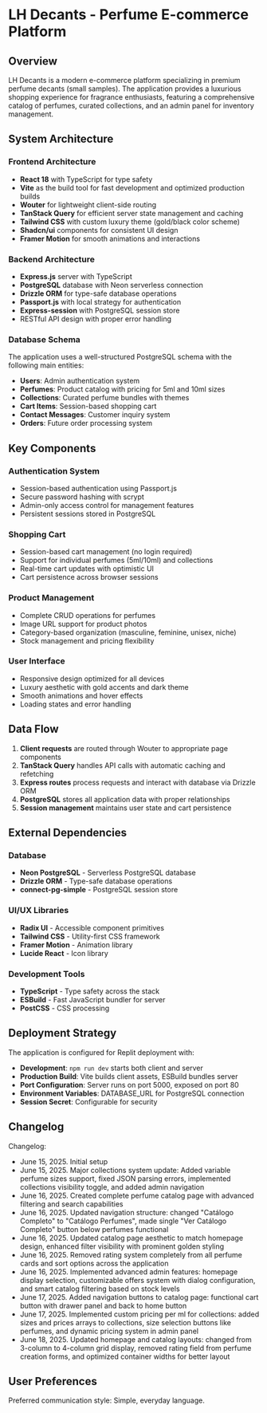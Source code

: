 # LH Decants - Perfume E-commerce Platform

## Overview

LH Decants is a modern e-commerce platform specializing in premium perfume decants (small samples). The application provides a luxurious shopping experience for fragrance enthusiasts, featuring a comprehensive catalog of perfumes, curated collections, and an admin panel for inventory management.

## System Architecture

### Frontend Architecture
- **React 18** with TypeScript for type safety
- **Vite** as the build tool for fast development and optimized production builds
- **Wouter** for lightweight client-side routing
- **TanStack Query** for efficient server state management and caching
- **Tailwind CSS** with custom luxury theme (gold/black color scheme)
- **Shadcn/ui** components for consistent UI design
- **Framer Motion** for smooth animations and interactions

### Backend Architecture
- **Express.js** server with TypeScript
- **PostgreSQL** database with Neon serverless connection
- **Drizzle ORM** for type-safe database operations
- **Passport.js** with local strategy for authentication
- **Express-session** with PostgreSQL session store
- RESTful API design with proper error handling

### Database Schema
The application uses a well-structured PostgreSQL schema with the following main entities:
- **Users**: Admin authentication system
- **Perfumes**: Product catalog with pricing for 5ml and 10ml sizes
- **Collections**: Curated perfume bundles with themes
- **Cart Items**: Session-based shopping cart
- **Contact Messages**: Customer inquiry system
- **Orders**: Future order processing system

## Key Components

### Authentication System
- Session-based authentication using Passport.js
- Secure password hashing with scrypt
- Admin-only access control for management features
- Persistent sessions stored in PostgreSQL

### Shopping Cart
- Session-based cart management (no login required)
- Support for individual perfumes (5ml/10ml) and collections
- Real-time cart updates with optimistic UI
- Cart persistence across browser sessions

### Product Management
- Complete CRUD operations for perfumes
- Image URL support for product photos
- Category-based organization (masculine, feminine, unisex, niche)
- Stock management and pricing flexibility

### User Interface
- Responsive design optimized for all devices
- Luxury aesthetic with gold accents and dark theme
- Smooth animations and hover effects
- Loading states and error handling

## Data Flow

1. **Client requests** are routed through Wouter to appropriate page components
2. **TanStack Query** handles API calls with automatic caching and refetching
3. **Express routes** process requests and interact with database via Drizzle ORM
4. **PostgreSQL** stores all application data with proper relationships
5. **Session management** maintains user state and cart persistence

## External Dependencies

### Database
- **Neon PostgreSQL** - Serverless PostgreSQL database
- **Drizzle ORM** - Type-safe database operations
- **connect-pg-simple** - PostgreSQL session store

### UI/UX Libraries
- **Radix UI** - Accessible component primitives
- **Tailwind CSS** - Utility-first CSS framework
- **Framer Motion** - Animation library
- **Lucide React** - Icon library

### Development Tools
- **TypeScript** - Type safety across the stack
- **ESBuild** - Fast JavaScript bundler for server
- **PostCSS** - CSS processing

## Deployment Strategy

The application is configured for Replit deployment with:
- **Development**: `npm run dev` starts both client and server
- **Production Build**: Vite builds client assets, ESBuild bundles server
- **Port Configuration**: Server runs on port 5000, exposed on port 80
- **Environment Variables**: DATABASE_URL for PostgreSQL connection
- **Session Secret**: Configurable for security

## Changelog

Changelog:
- June 15, 2025. Initial setup
- June 15, 2025. Major collections system update: Added variable perfume sizes support, fixed JSON parsing errors, implemented collections visibility toggle, and added admin navigation
- June 16, 2025. Created complete perfume catalog page with advanced filtering and search capabilities
- June 16, 2025. Updated navigation structure: changed "Catálogo Completo" to "Catálogo Perfumes", made single "Ver Catálogo Completo" button below perfumes functional
- June 16, 2025. Updated catalog page aesthetic to match homepage design, enhanced filter visibility with prominent golden styling
- June 16, 2025. Removed rating system completely from all perfume cards and sort options across the application
- June 16, 2025. Implemented advanced admin features: homepage display selection, customizable offers system with dialog configuration, and smart catalog filtering based on stock levels
- June 17, 2025. Added navigation buttons to catalog page: functional cart button with drawer panel and back to home button
- June 17, 2025. Implemented custom pricing per ml for collections: added sizes and prices arrays to collections, size selection buttons like perfumes, and dynamic pricing system in admin panel
- June 18, 2025. Updated homepage and catalog layouts: changed from 3-column to 4-column grid display, removed rating field from perfume creation forms, and optimized container widths for better layout

## User Preferences

Preferred communication style: Simple, everyday language.
